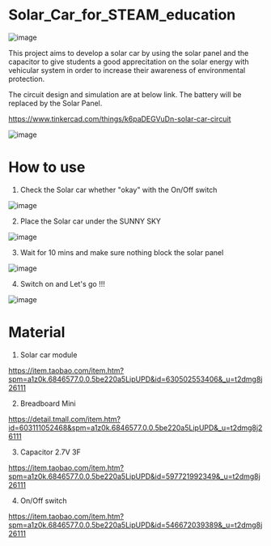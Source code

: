 # Solar_Car_for_STEAM_education

![image](https://github.com/jasonngai01/Solar_Car_for_STEAM_education/blob/main/pic/9aae9017-3979-4233-b6d9-17c3af26629a.jpeg)

This project aims to develop a solar car by using the solar panel and the capacitor to give students a good apprecitation on the solar energy with vehicular system in order to increase their awareness of environmental protection.

The circuit design and simulation are at below link. The battery will be replaced by the Solar Panel. 

https://www.tinkercad.com/things/k6paDEGVuDn-solar-car-circuit

![image](https://github.com/jasonngai01/Solar_Car_for_STEAM_education-/blob/main/pic/circuit.jpg)


# How to use

1. Check the Solar car whether "okay" with the On/Off switch

![image](https://github.com/jasonngai01/Solar_Car_for_STEAM_education/blob/main/pic/8f4b6394-41fa-4030-8973-0e214c23.gif)

2. Place the Solar car under the SUNNY SKY

![image](https://github.com/jasonngai01/Solar_Car_for_STEAM_education/blob/main/pic/fb49bd8c-1b2d-4f5a-b8a3-b99d7c2a0009.gif)

3. Wait for 10 mins and make sure nothing block the solar panel

![image](https://github.com/jasonngai01/Solar_Car_for_STEAM_education/blob/main/pic/7f9d5cd0-3cdb-4980-837a-d3dfe822c19d.gif)

4. Switch on and Let's go !!!

![image](https://github.com/jasonngai01/Solar_Car_for_STEAM_education/blob/main/pic/c82f5673-d26c-4443-b544-d436019f.gif)


# Material

1. Solar car module

https://item.taobao.com/item.htm?spm=a1z0k.6846577.0.0.5be220a5LipUPD&id=630502553406&_u=t2dmg8j26111

2. Breadboard Mini

https://detail.tmall.com/item.htm?id=603111052468&spm=a1z0k.6846577.0.0.5be220a5LipUPD&_u=t2dmg8j26111


3. Capacitor 2.7V 3F

https://item.taobao.com/item.htm?spm=a1z0k.6846577.0.0.5be220a5LipUPD&id=597721992349&_u=t2dmg8j26111

4. On/Off switch

https://item.taobao.com/item.htm?spm=a1z0k.6846577.0.0.5be220a5LipUPD&id=546672039389&_u=t2dmg8j26111